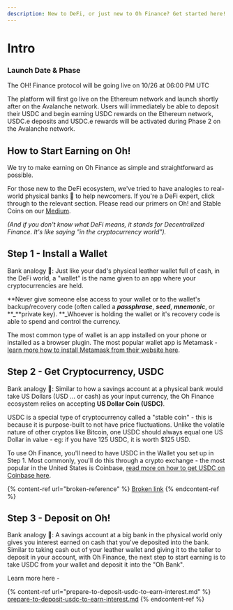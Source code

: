 ```yaml
---
description: New to DeFi, or just new to Oh Finance? Get started here!
---
```


# Intro

### Launch Date & Phase

The OH! Finance protocol will be going live on 10/26 at 06:00 PM UTC

The platform will first go live on the Ethereum network and launch shortly after on the Avalanche network. Users will immediately be able to deposit their USDC and begin earning USDC rewards on the Ethereum network, USDC.e deposits and USDC.e rewards will be activated during Phase 2 on the Avalanche network.

## How to Start Earning on Oh!

We try to make earning on Oh Finance as simple and straightforward as possible.

For those new to the DeFi ecosystem, we've tried to have analogies to real-world physical banks 🏦 to help newcomers. If you're a DeFi expert, click through to the relevant section. Please read our primers on Oh! and Stable Coins on our [Medium](https://ohfinance.medium.com).

_(And if you don't know what DeFi means, it stands for Decentralized Finance. It's like saying "in the cryptocurrency world")._

## Step 1 - Install a Wallet

Bank analogy 🏦: Just like your dad's physical leather wallet full of cash, in the DeFi world, a "wallet" is the name given to an app where your cryptocurrencies are held. &#x20;

**Never give someone else access to your wallet or to the wallet's backup/recovery code (often called a **_**passphrase**_**, **_**seed**_**, **_**mnemonic**_**, or **_**private key). **_Whoever is holding the wallet or it's recovery code is able to spend and control the currency.

The most common type of wallet is an app installed on your phone or installed as a browser plugin. The most popular wallet app is Metamask - [learn more how to install Metamask from their website here](https://metamask.zendesk.com/hc/en-us/articles/360015489531-Getting-started-with-MetaMask).

## Step 2 - Get Cryptocurrency, USDC

Bank analogy 🏦: Similar to how a savings account at a physical bank would take US Dollars (USD ... or cash) as your input currency, the Oh Finance ecosystem relies on accepting **US Dollar Coin (USDC)**.&#x20;

USDC is a special type of cryptocurrency called a "stable coin" - this is because it is purpose-built to not have price fluctuations. Unlike the volatile nature of other cryptos like Bitcoin, one USDC should always equal one US Dollar in value - eg: if you have 125 USDC, it is worth $125 USD.

To use Oh Finance, you'll need to have USDC in the Wallet you set up in Step 1. Most commonly, you'll do this through a crypto exchange - the most popular in the United States is Coinbase, [read more on how to get USDC on Coinbase here](https://www.coinbase.com/usdc).

{% content-ref url="broken-reference" %}
[Broken link](broken-reference)
{% endcontent-ref %}

## Step 3 - Deposit on Oh!

Bank analogy 🏦: A savings account at a big bank in the physical world only gives you interest earned on cash that you've deposited into the bank. Similar to taking cash out of your leather wallet and giving it to the teller to deposit in your account, with Oh Finance, the next step to start earning is to take USDC from your wallet and deposit it into the "Oh Bank".  &#x20;

Learn more here -&#x20;

{% content-ref url="prepare-to-deposit-usdc-to-earn-interest.md" %}
[prepare-to-deposit-usdc-to-earn-interest.md](prepare-to-deposit-usdc-to-earn-interest.md)
{% endcontent-ref %}

